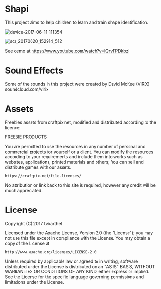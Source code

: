 Shapi
======

This project aims to help children to learn and train shape identification.

![device-2017-06-11-111354](https://user-images.githubusercontent.com/4211470/27009805-9cbf2d02-4e97-11e7-94ed-ecb3b1f3420b.png)

![scr_20170620_152914_512](https://user-images.githubusercontent.com/15718174/27333603-b6093dee-55c6-11e7-9754-c2d5503f0730.gif)

See demo at https://www.youtube.com/watch?v=lQrvTPDkbzI

Sound Effects
======
Some of the sounds in this project were created by David McKee (ViRiX)
soundcloud.com/virix

Assets
======
Freebies assets from craftpix.net, modified and distributed according to the licence:

FREEBIE PRODUCTS

You are permitted to use the resources in any number of personal and commercial projects for yourself or a client.
You can modify the resources according to your requirements and include them into works such as websites, applications, printed materials and others;
You can sell and distribute games with our assets.

    https://craftpix.net/file-licenses/

No attribution or link back to this site is required, however any credit will be much appreciated.

License
=====================
Copyright (C) 2017 tvbarthel

Licensed under the Apache License, Version 2.0 (the "License");
you may not use this file except in compliance with the License.
You may obtain a copy of the License at

    http://www.apache.org/licenses/LICENSE-2.0

Unless required by applicable law or agreed to in writing, software
distributed under the License is distributed on an "AS IS" BASIS,
WITHOUT WARRANTIES OR CONDITIONS OF ANY KIND, either express or implied.
See the License for the specific language governing permissions and
limitations under the License.
